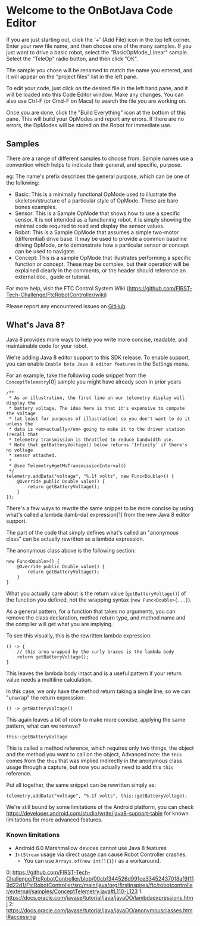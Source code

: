 # Welcome to the OnBotJava Code Editor

If you are just starting out, click the '+' (Add File) icon in the top left corner.
Enter your new file name, and then choose one of the many samples.
If you just want to drive a basic robot, select the "BasicOpMode_Linear" sample.
Select the "TeleOp" radio button, and then click "OK".

The sample you chose will be renamed to match the name you entered, and it 
will appear on the "project files" list in the left pane.

To edit your code, just click on the desired file in the left hand pane, 
and it will be loaded into this Code Editor window. Make any changes. You can also
use Ctrl-F (or Cmd-F on Macs) to search the file you are working on.

Once you are done, click the "Build Everything" icon at the bottom of this pane.
This will build your OpModes and report any errors.
If there are no errors, the OpModes will be stored on the Robot for immediate use.

## Samples

There are a range of different samples to choose from.
Sample names use a convention which helps to indicate their general, and specific, purpose.

eg: The name's prefix describes the general purpose, which can be one of the following:

* Basic:    This is a minimally functional OpMode used to illustrate the skeleton\/structure
            of a particular style of OpMode.  These are bare bones examples.
* Sensor:   This is a Sample OpMode that shows how to use a specific sensor.
            It is not intended as a functioning robot, it is simply showing the minimal code
            required to read and display the sensor values.
* Robot:    This is a Sample OpMode that assumes a simple two-motor (differential) drive base.
            It may be used to provide a common baseline driving OpMode, or
            to demonstrate how a particular sensor or concept can be used to navigate.
* Concept:	This is a sample OpMode that illustrates performing a specific function or concept.
            These may be complex, but their operation will be explained clearly in the comments,
            or the header should reference an external doc., guide or tutorial.

For more help, visit the FTC Control System Wiki (https://github.com/FIRST-Tech-Challenge/FtcRobotController/wiki)

Please report any encountered issues on [GitHub](https://github.com/FIRST-Tech-Challenge/FtcRobotController).

## What's Java 8?

Java 8 provides more ways to help you write more concise, readable, and maintainable code
for your robot.

We're adding Java 8 editor support to this SDK release. 
To enable support, you can enable `Enable beta Java 8 editor features` in the Settings menu.

For an example, take the following code snippet from
the `ConceptTelemetry`[0] sample you might have already seen in prior years

```
/**
 * As an illustration, the first line on our telemetry display will display the
 * battery voltage. The idea here is that it's expensive to compute the voltage
 * (at least for purposes of illustration) so you don't want to do it unless the
 * data is <em>actually</em> going to make it to the driver station (recall that
 * telemetry transmission is throttled to reduce bandwidth use.
 * Note that getBatteryVoltage() below returns 'Infinity' if there's no voltage
 * sensor attached.
 *
 * @see Telemetry#getMsTransmissionInterval()
 */
telemetry.addData("voltage", "%.1f volts", new Func<Double>() {
    @Override public Double value() {
        return getBatteryVoltage();
    }
});
```

There's a few ways to rewrite the same snippet to be more concise by using 
what's called a lambda (lamb-da) expression[1] from the new Java 8 editor support.

The part of the code that simply defines what's called an "anonymous class"
can be actually rewritten as a lambda expression.

The anonymous class above is the following section:
```
new Func<Double>() {
    @Override public Double value() {
        return getBatteryVoltage();
    }
}
```

What you actually care about is the return value (`getBatteryVoltage()`)
of the function you defined, not the wrapping syntax (`new Func<Double>{...}`).

As a general pattern, for a function that takes no arguments, you can remove
the class declaration, method return type, and method name and the compiler
will get what you are implying.

To see this visually, this is the rewritten lambda expression:
```
() -> {
    // this area wrapped by the curly braces is the lambda body
    return getBatteryVoltage();
}
```

This leaves the lambda body intact and is a useful pattern if your return value
needs a multiline calculation.

In this case, we only have the method return taking a single line, so we can
"unwrap" the return expression:
```
() -> getBatteryVoltage()
```

This again leaves a bit of room to make more concise, applying the same pattern,
what can we remove?

```
this::getBatteryVoltage
```

This is called a method reference, which requires only two things, the object and
the method you want to call on the object,
Advanced note: the `this` comes from the `this` that was implied indirectly in the anonymous class
usage through a capture, but now you actually need to add this `this` reference.

Put all together, the same snippet can be rewritten simply as:
```
telemetry.addData("voltage", "%.1f volts", this::getBatteryVoltage);
```


We're still bound by some limitations of the Android platform, you can check
https://developer.android.com/studio/write/java8-support-table for known 
limitations for more advanced features.

### Known limitations
- Android 6.0 Marshmallow devices cannot use Java 8 features
- `IntStream` usage via direct usage can cause Robot Controller crashes. 
  - You can use `Arrays.of(new int[]{1})` as a workaround.

0: https://github.com/FIRST-Tech-Challenge/FtcRobotController/blob/00cbf344526d991ce33452437018af9f119d22d1/FtcRobotController/src/main/java/org/firstinspires/ftc/robotcontroller/external/samples/ConceptTelemetry.java#L110-L123
1: https://docs.oracle.com/javase/tutorial/java/javaOO/lambdaexpressions.html
2: https://docs.oracle.com/javase/tutorial/java/javaOO/anonymousclasses.html#accessing




